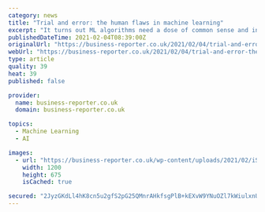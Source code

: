 ```yaml
---
category: news
title: "Trial and error: the human flaws in machine learning"
excerpt: "It turns out ML algorithms need a dose of common sense and intuition when it comes to making good decisions, writes Zita Goldman"
publishedDateTime: 2021-02-04T08:39:00Z
originalUrl: "https://business-reporter.co.uk/2021/02/04/trial-and-error-the-human-flaws-in-machine-learning/"
webUrl: "https://business-reporter.co.uk/2021/02/04/trial-and-error-the-human-flaws-in-machine-learning/"
type: article
quality: 39
heat: 39
published: false

provider:
  name: business-reporter.co.uk
  domain: business-reporter.co.uk

topics:
  - Machine Learning
  - AI

images:
  - url: "https://business-reporter.co.uk/wp-content/uploads/2021/02/iStock-1277291054-copy-2.jpg"
    width: 1200
    height: 675
    isCached: true

secured: "2JyzGKdLl4hK8cn5u2gfS2pG25QMnrAHkfsgPlB+kEXvW9YNuOZl7kWiulxnUBKPWjPVf88eeL0XciMrA/95loTJQq/MAbj9MFMsymXLjNNUC83xFm+wd4NDH4VIYqoNSN5rRuhQ9UOmsLA8aFW1WIevrhJ/6ftBmziOoWPJtg6NibRtzb5Rs98lrCP4uTDF9hfHRA/ulsLCcnpBNfpYUDJxNiR/E+HP1sm8MMB1Buau6hTxlyfbTCuLVq4yWqRlpARAI99QDyYY0UjwbbOqQBMS4mUNC6eedfXuf4MaB5fy5lDfcxbfLXtDAD6Q/hhh5SezIpCdT6+i7Wiwsb+QYmdYfiaWv+DF4cygupPEL5M=;CTaCaib2/wox8E+oG2CSeQ=="
---
```


